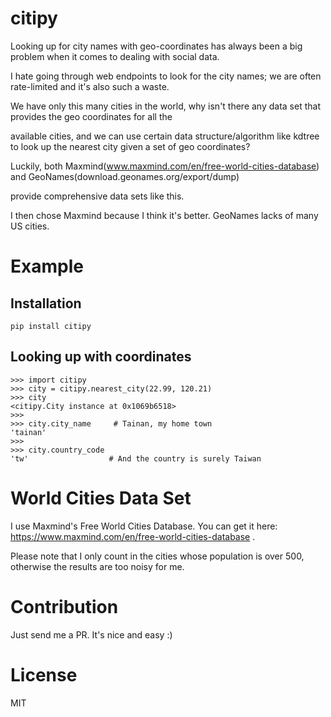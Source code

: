 # citipy

Looking up for city names with geo-coordinates has always been a big problem when it comes to dealing with social data.

I hate going through web endpoints to look for the city names; we are often rate-limited and it's also such a waste.

We have only this many cities in the world, why isn't there any data set that provides the geo coordinates for all the
 
available cities, and we can use certain data structure/algorithm like kdtree to look up the nearest city given a set of geo coordinates?

Luckily, both Maxmind(www.maxmind.com/en/free-world-cities-database) and GeoNames(download.geonames.org/export/dump)
 
provide comprehensive data sets like this.
 
I then chose Maxmind because I think it's better. GeoNames lacks of many US cities. 

# Example

## Installation

```
pip install citipy
```

## Looking up with coordinates

```
>>> import citipy
>>> city = citipy.nearest_city(22.99, 120.21)
>>> city
<citipy.City instance at 0x1069b6518>
>>>
>>> city.city_name     # Tainan, my home town
'tainan'
>>>
>>> city.country_code
'tw'                  # And the country is surely Taiwan
```

# World Cities Data Set

I use Maxmind's Free World Cities Database. You can get it here: https://www.maxmind.com/en/free-world-cities-database .

Please note that I only count in the cities whose population is over 500, otherwise the results are too noisy for me.

# Contribution

Just send me a PR. It's nice and easy :)

# License

MIT
